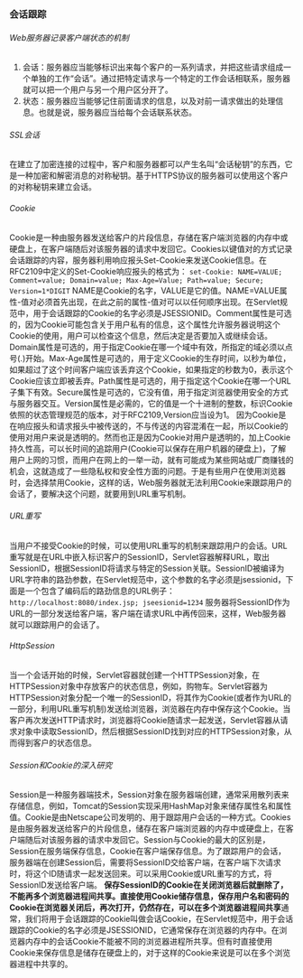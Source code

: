 ### 会话跟踪

###### Web服务器记录客户端状态的机制
1. 会话：服务器应当能够标识出来每个客户的一系列请求，并把这些请求组成一个单独的工作“会话”。通过把特定请求与一个特定的工作会话相联系，服务器就可以把一个用户与另一个用户区分开了。
2. 状态：服务器应当能够记住前面请求的信息，以及对前一请求做出的处理信息。也就是说，服务器应当给每个会话联系状态。

###### SSL会话
在建立了加密连接的过程中，客户和服务器都可以产生名叫“会话秘钥”的东西，它是一种加密和解密消息的对称秘钥。基于HTTPS协议的服务器可以使用这个客户的对称秘钥来建立会话。

###### Cookie
Cookie是一种由服务器发送给客户的片段信息，存储在客户端浏览器的内存中或硬盘上，在客户端随后对该服务器的请求中发回它。Cookies以键值对的方式记录会话跟踪的内容，服务器利用响应报头Set-Cookie来发送Cookie信息。在RFC2109中定义的Set-Cookie响应报头的格式为：
`set-Cookie: NAME=VALUE; Comment=value; Domain=value; Max-Age=Value; Path=value; Secure; Version=1*DIGIT`
NAME是Cookie的名字，VALUE是它的值。NAME=VALUE属性-值对必须首先出现，在此之前的属性-值对可以以任何顺序出现。在Servlet规范中，用于会话跟踪的Cookie的名字必须是JSESSIONID。Comment属性是可选的，因为Cookie可能包含关于用户私有的信息，这个属性允许服务器说明这个Cookie的使用，用户可以检查这个信息，然后决定是否要加入或继续会话。Domain属性是可选的，用于指定Cookie在哪一个域中有效，所指定的域必须以点号(.)开始。Max-Age属性是可选的，用于定义Cookie的生存时间，以秒为单位，如果超过了这个时间客户端应该丢弃这个Cookie，如果指定的秒数为0，表示这个Cookie应该立即被丢弃。Path属性是可选的，用于指定这个Cookie在哪一个URL子集下有效。Secure属性是可选的，它没有值，用于指定浏览器使用安全的方式与服务器交互。Version属性是必需的，它的值是一个十进制的整数，标识Cookie依照的状态管理规范的版本，对于RFC2109,Version应当设为1。
因为Cookie是在响应报头和请求报头中被传送的，不与传送的内容混淆在一起，所以Cookie的使用对用户来说是透明的。然而也正是因为Cookie对用户是透明的，加上Cookie持久性高，可以长时间的追踪用户(Cookie可以保存在用户机器的硬盘上)，了解用户上网的习惯，而用户在网上的一举一动，就有可能成为某些网站或厂商赚钱的机会，这就造成了一些隐私权和安全性方面的问题。于是有些用户在使用浏览器时，会选择禁用Cookie，这样的话，Web服务器就无法利用Cookie来跟踪用户的会话了，要解决这个问题，就要用到URL重写机制。

###### URL重写
当用户不接受Cookie的时候，可以使用URL重写的机制来跟踪用户的会话。URL重写就是在URL中嵌入标识客户的SessionID，Servlet容器解释URL，取出SessionID，根据SessionID将请求与特定的Session关联。SessionID被编译为URL字符串的路劲参数，在Servlet规范中，这个参数的名字必须是jsessionid，下面是一个包含了编码后的路劲信息的URL例子：
`http://localhost:8080/index.jsp; jseesionid=1234`
服务器将SessionID作为URL的一部分发送给客户端，客户端在请求URL中再传回来，这样，Web服务器就可以跟踪用户的会话了。

###### HttpSession
当一个会话开始的时候，Servlet容器就创建一个HTTPSession对象，在HTTPSession对象中存放客户的状态信息，例如，购物车。Servlet容器为HTTPSession对象分配一个唯一的SessionID，将其作为Cookie(或者作为URL的一部分，利用URL重写机制)发送给浏览器，浏览器在内存中保存这个Cookie。当客户再次发送HTTP请求时，浏览器将Cookie随请求一起发送，Servlet容器从请求对象中读取SessionID，然后根据SessionID找到对应的HTTPSession对象，从而得到客户的状态信息。

###### Session和Cookie的深入研究
Session是一种服务器端技术，Session对象在服务器端创建，通常采用散列表来存储信息，例如，Tomcat的Session实现采用HashMap对象来储存属性名和属性值。Cookie是由Netscape公司发明的、用于跟踪用户会话的一种方式。Cookies是由服务器发送给客户的片段信息，储存在客户端浏览器的内存中或硬盘上，在客户端随后对该服务器的请求中发回它。Session与Cookie的最大的区别是，Session在服务端保存信息，Cookie在客户端保存信息。为了跟踪用户的会话，服务器端在创建Session后，需要将SessionID交给客户端，在客户端下次请求时，将这个ID随请求一起发送回来。可以采用Cookie或URL重写的方式，将SessionID发送给客户端。
**保存SessionID的Cookie在关闭浏览器后就删除了，不能再多个浏览器进程间共享。直接使用Cookie储存信息，保存用户名和密码的Cookie在浏览器关闭后，再次打开，仍然存在，可以在多个浏览器进程间共享**通常，我们将用于会话跟踪的Cookie叫做会话Cookie，在Servlet规范中，用于会话跟踪的Cookie的名字必须是JSESSIONID，它通常保存在浏览器的内存中。在浏览器内存中的会话Cookie不能被不同的浏览器进程所共享。但有时直接使用Cookie来保存信息是储存在硬盘上的，对于这样的Cookie来说是可以在多个浏览器进程中共享的。


